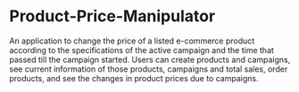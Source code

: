 # Product-Price-Manipulator
An application to change the price of a listed e-commerce product according to the specifications of the active campaign and the time that passed till the campaign started.
Users can create products and campaigns, see current information of those products, campaigns and total sales, order products, and see the changes in product prices due to campaigns.
